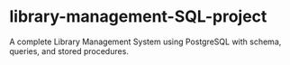 # library-management-SQL-project
A complete Library Management System using PostgreSQL with schema, queries, and stored procedures.
